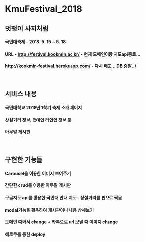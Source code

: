 # KmuFestival_2018
## 멋쟁이 사자처럼
#### 국민대축제 - 2018. 5. 15 ~ 5. 18
#### URL - http://festival.kookmin.ac.kr/ - 현재 도메인이랑 지도api종료...
#### http://kookmin-festival.herokuapp.com/ - 다시 배포... DB 증발../
<br>

## 서비스 내용
#### 국민대학교 2018년 1학기 축제 소개 페이지
#### 상설거리 정보, 연예인 라인업 정보 등
#### 아무말 게시판

<br>

## 구현한 기능들
#### Carousel을 이용한 이미지 보여주기
#### 간단한 crud를 이용한 아무말 게시판
#### 구글지도 api를 활용한 국민대 안내 지도 - 상설거리를 핀으로 찍음
#### modal기능을 활용하여 게시판이나 내용 상세보기
#### 도메인 따와서 change + 카톡으로 url 보낼 때 이미지 change
#### 헤로쿠를 통한 deploy
